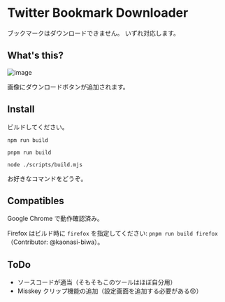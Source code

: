 # Twitter Bookmark Downloader

ブックマークはダウンロードできません。
いずれ対応します。

## What's this?
![image](https://github.com/kotonefami/Twitter-Bookmark-Downloader/assets/69312738/bac20382-c8c6-4dd6-9400-200b468cdf52)

画像にダウンロードボタンが追加されます。

## Install
ビルドしてください。
```shell
npm run build
```
```shell
pnpm run build
```
```shell
node ./scripts/build.mjs
```
お好きなコマンドをどうぞ。

## Compatibles
Google Chrome で動作確認済み。

Firefox はビルド時に `firefox` を指定してください: `pnpm run build firefox`（Contributor: @kaonasi-biwa）。

## ToDo
* ソースコードが適当（そもそもこのツールはほぼ自分用）
* Misskey クリップ機能の追加（設定画面を追加する必要がある😟）
